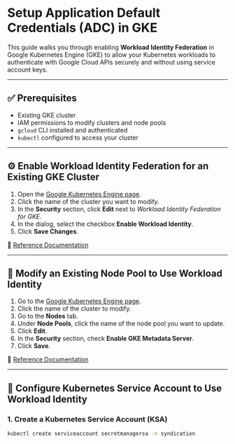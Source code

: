 # Setup Application Default Credentials (ADC) in GKE

This guide walks you through enabling **Workload Identity Federation** in Google Kubernetes Engine (GKE) to allow your Kubernetes workloads to authenticate with Google Cloud APIs securely and without using service account keys.

---

## ✅ Prerequisites

- Existing GKE cluster
- IAM permissions to modify clusters and node pools
- `gcloud` CLI installed and authenticated
- `kubectl` configured to access your cluster

---

## ⚙️ Enable Workload Identity Federation for an Existing GKE Cluster

1. Open the [Google Kubernetes Engine page](https://console.cloud.google.com/kubernetes/list).
2. Click the name of the cluster you want to modify.
3. In the **Security** section, click **Edit** next to _Workload Identity Federation for GKE_.
4. In the dialog, select the checkbox **Enable Workload Identity**.
5. Click **Save Changes**.

📖 [Reference Documentation](https://cloud.google.com/kubernetes-engine/docs/how-to/workload-identity?cloudshell=true#console_1)

---

## 🔁 Modify an Existing Node Pool to Use Workload Identity

1. Go to the [Google Kubernetes Engine page](https://console.cloud.google.com/kubernetes/list).
2. Click the name of the cluster to modify.
3. Go to the **Nodes** tab.
4. Under **Node Pools**, click the name of the node pool you want to update.
5. Click **Edit**.
6. In the **Security** section, check **Enable GKE Metadata Server**.
7. Click **Save**.

📖 [Reference Documentation](https://cloud.google.com/kubernetes-engine/docs/how-to/workload-identity?cloudshell=true#console_1)

---

## 🔐 Configure Kubernetes Service Account to Use Workload Identity

### 1. Create a Kubernetes Service Account (KSA)

```bash
kubectl create serviceaccount secretmanagersa -n syndication
